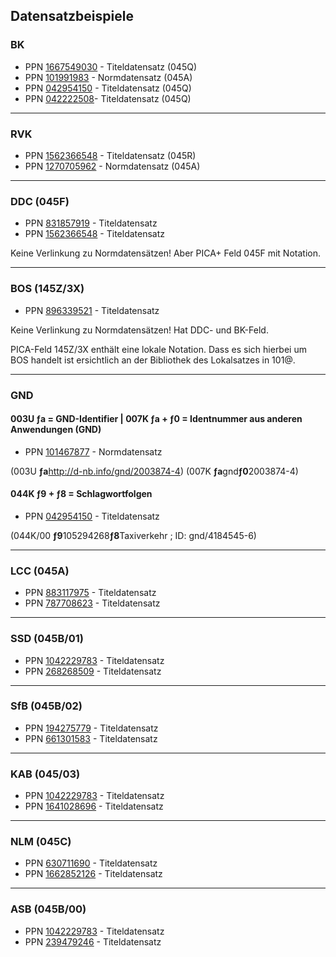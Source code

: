 ## Datensatzbeispiele

### BK

- PPN [1667549030](https://kxp.k10plus.de/DB=2.1/PPNSET?PPN=1667549030) - Titeldatensatz (045Q)
- PPN [101991983](https://kxp.k10plus.de/DB=2.1/PPNSET?PPN=101991983) - Normdatensatz (045A)
- PPN [042954150](https://kxp.k10plus.de/DB=2.1/PPNSET?PPN=042954150) - Titeldatensatz (045Q)
- PPN [042222508](https://kxp.k10plus.de/DB=2.1/PPNSET?PPN=042222508)- Titeldatensatz (045Q)

---
### RVK

- PPN [1562366548](https://kxp.k10plus.de/DB=2.1/PPNSET?PPN=1562366548) - Titeldatensatz (045R)
- PPN [1270705962](https://kxp.k10plus.de/DB=2.1/PPNSET?PPN=1270705962) - Normdatensatz (045A)

---
### DDC (045F)

- PPN [831857919](https://kxp.k10plus.de/DB=2.1/PPNSET?PPN=831857919) - Titeldatensatz
- PPN [1562366548](https://kxp.k10plus.de/DB=2.1/PPNSET?PPN=1562366548) - Titeldatensatz

Keine Verlinkung zu Normdatensätzen!
Aber PICA+ Feld 045F mit Notation.

---
### BOS (145Z/3X)

- PPN [896339521](https://kxp.k10plus.de/DB=2.1/PPNSET?PPN=896339521) - Titeldatensatz

Keine Verlinkung zu Normdatensätzen! Hat DDC- und BK-Feld.

PICA-Feld 145Z/3X enthält eine lokale Notation. Dass es sich hierbei um BOS handelt ist
ersichtlich an der Bibliothek des Lokalsatzes in 101@.

---
### GND
#### 003U ƒa = GND-Identifier | 007K ƒa +  ƒ0 = Identnummer aus anderen Anwendungen (GND) 

- PPN [101467877](https://kxp.k10plus.de/DB=2.1/PPNSET?PPN=101467877) - Normdatensatz

(003U **ƒa**http://d-nb.info/gnd/2003874-4)
(007K **ƒa**gnd**ƒ0**2003874-4)
 
#### 044K ƒ9 + ƒ8 = Schlagwortfolgen

- PPN [042954150](https://kxp.k10plus.de/DB=2.1/PPNSET?PPN=042954150) - Titeldatensatz

(044K/00 **ƒ9**105294268**ƒ8**Taxiverkehr ; ID: gnd/4184545-6)

---

### LCC (045A)

- PPN [883117975](https://kxp.k10plus.de/DB=2.1/PPNSET?PPN=883117975) - Titeldatensatz
- PPN [787708623](https://kxp.k10plus.de/DB=2.1/PPNSET?PPN=787708623) - Titeldatensatz

---

### SSD (045B/01)

- PPN [1042229783](https://kxp.k10plus.de/DB=2.1/PPNSET?PPN=1042229783) - Titeldatensatz
- PPN [268268509](https://kxp.k10plus.de/DB=2.1/PPNSET?PPN=268268509) - Titeldatensatz

---

### SfB (045B/02)

- PPN [194275779](https://kxp.k10plus.de/DB=2.1/PPNSET?PPN=194275779) - Titeldatensatz
- PPN [661301583](https://kxp.k10plus.de/DB=2.1/PPNSET?PPN=661301583) - Titeldatensatz

---

### KAB (045/03)

- PPN [1042229783](https://kxp.k10plus.de/DB=2.1/PPNSET?PPN=1042229783) - Titeldatensatz
- PPN [1641028696](https://kxp.k10plus.de/DB=2.1/PPNSET?PPN=1641028696) - Titeldatensatz

---

### NLM (045C)

- PPN [630711690](https://kxp.k10plus.de/DB=2.1/PPNSET?PPN=630711690) - Titeldatensatz
- PPN [1662852126](https://kxp.k10plus.de/DB=2.1/PPNSET?PPN=1662852126) - Titeldatensatz

---

### ASB (045B/00)

- PPN [1042229783](https://kxp.k10plus.de/DB=2.1/PPNSET?PPN=1042229783) - Titeldatensatz
- PPN [239479246](https://kxp.k10plus.de/DB=2.1/PPNSET?PPN=239479246) - Titeldatensatz
